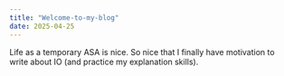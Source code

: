 ```yaml
---
title: "Welcome-to-my-blog"
date: 2025-04-25
---
```


Life as a temporary ASA is nice. So nice that I finally have motivation to write about IO (and practice my explanation skills).



